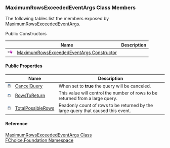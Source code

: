 ﻿### MaximumRowsExceededEventArgs Class Members

The following tables list the members exposed by [MaximumRowsExceededEventArgs](fcSDK~FChoice.Foundation.MaximumRowsExceededEventArgs.md).

Public Constructors

|   | Name | Description |
| --- | --- | --- |
| ![Public Constructor](dotnetimages/publicConstructor.png) | [MaximumRowsExceededEventArgs Constructor](fcSDK~FChoice.Foundation.MaximumRowsExceededEventArgs~_ctor.md) |   |



#### Public Properties

|   | Name | Description |
| --- | --- | --- |
| ![Public Property](dotnetimages/publicProperty.png) | [CancelQuery](fcSDK~FChoice.Foundation.MaximumRowsExceededEventArgs~CancelQuery.md) | When set to **true** the query will be canceled.   |
| ![Public Property](dotnetimages/publicProperty.png) | [RowsToReturn](fcSDK~FChoice.Foundation.MaximumRowsExceededEventArgs~RowsToReturn.md) | This value will control the number of rows to be returned from a large query.   |
| ![Public Property](dotnetimages/publicProperty.png) | [TotalPossibleRows](fcSDK~FChoice.Foundation.MaximumRowsExceededEventArgs~TotalPossibleRows.md) | Readonly count of rows to be returned by the large query that caused this event.   |





#### Reference

[MaximumRowsExceededEventArgs Class](fcSDK~FChoice.Foundation.MaximumRowsExceededEventArgs.md)  
[FChoice.Foundation Namespace](fcSDK~FChoice.Foundation_namespace.md)